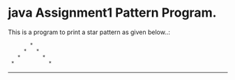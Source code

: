 # java Assignment1 Pattern Program.

 This is a program to print a star pattern as given below..:

 
           *
         *   *
       *       *
     *           *
   * * * * * * * * *

